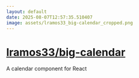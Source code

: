 ```yaml
---
layout: default
date: 2025-08-07T12:57:35.510407
image: assets/lramos33_big-calendar_cropped.png
---
```


# [lramos33/big-calendar](https://github.com/lramos33/big-calendar)

A calendar component for React
